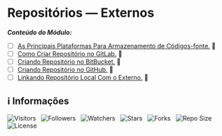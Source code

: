 <!-- Título -->
# Repositórios — Externos

***Conteúdo do Módulo:***

* [ ] [As Principais Plataformas Para Armazenamento de Códigos-fonte.](https://github.com/Devsgeeknerd/cla-as-pri-pla-par-arm-cod-fon-rep-ext-git-fun-bas) &#128679;
* [ ] [Como Criar Repositório no GitLab.](https://github.com/Devsgeeknerd/cla-com-cri-rep-lab-rep-ext-git-fun-bas) &#128679;
* [ ] [Criando Repositório no BitBucket.](https://github.com/Devsgeeknerd/cla-cri-rep-bit-rep-ext-git-fun-bas) &#128679;
* [ ] [Criando Repositório no GitHub.](https://github.com/Devsgeeknerd/cla-cri-rep-hub-rep-ext-git-fun-bas) &#128679;
* [ ] [Linkando Repositório Local Com o Externo.](https://github.com/Devsgeeknerd/cla-lin-rep-loc-com-ext-rep-ext-git-fun-bas) &#128679;

<!-- Informações -->
## &#8505; Informações

![Visitors](https://api.visitorbadge.io/api/visitors?path=Devsgeeknerd%2Fmod-rep-ext-git-fun-bas&label=Visitantes&labelColor=%23700070&labelStyle=none&countColor=%23000fff&style=plastic&color=%23ffffff "Total de Visitantes")
&nbsp;
![Followers](https://img.shields.io/github/followers/Devsgeeknerd?style=p&label=Seguidores&labelColor=800080&color=000fff "Total de Seguidores")
&nbsp;
![Watchers](https://img.shields.io/github/watchers/Devsgeeknerd/mod-rep-ext-git-fun-bas?style=p&label=Observadores&labelColor=800080&color=000fff "Total de Observadores")
&nbsp;
![Stars](https://img.shields.io/github/stars/Devsgeeknerd/mod-rep-ext-git-fun-bas?style=p&label=Estrelas&labelColor=800080&color=000fff "Total de Estrelas")
&nbsp;
![Forks](https://img.shields.io/github/forks/Devsgeeknerd/mod-rep-ext-git-fun-bas?style=p&label=Bifurcações&labelColor=800080&color=000fff "Total de Bifurcações")
&nbsp;
![Repo Size](https://img.shields.io/github/repo-size/Devsgeeknerd/mod-rep-ext-git-fun-bas?style=p&label=Tamanho&labelColor=800080&color=000fff "Tamanho do Repositório")
&nbsp;
![License](https://img.shields.io/github/license/Devsgeeknerd/mod-rep-ext-git-fun-bas?style=p&label=Licença&labelColor=800080&color=000fff "Licença do Repositório")
